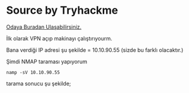 # Source by Tryhackme

<a href="https://tryhackme.com/room/source" rel="nofollow">Odaya Buradan Ulaşabilirsiniz.</a> 

İlk olarak VPN açıp makinayı çalıştırıyourm. 

Bana verdiği IP adresi şu şekilde = 10.10.90.55 (sizde bu farklı olacaktır.)

Şimdi NMAP taraması yapıyorum 

<pre><code>namp -sV 10.10.90.55 </code></pre>


tarama sonucu şu şekilde;
